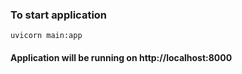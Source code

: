 ### To start application
```
uvicorn main:app   
```

#### Application will be running on http://localhost:8000